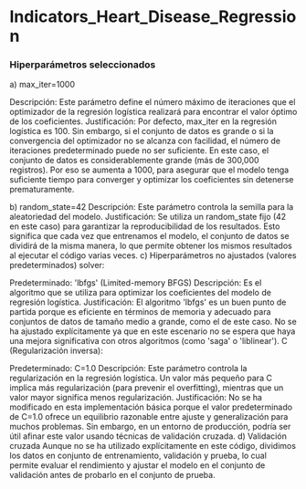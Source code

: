 # Indicators_Heart_Disease_Regression
### Hiperparámetros seleccionados 

a) max_iter=1000


Descripción: Este parámetro define el número máximo de iteraciones que el optimizador de la regresión logística realizará para encontrar el valor óptimo de los coeficientes.
Justificación:
Por defecto, max_iter en la regresión logística es 100. Sin embargo, si el conjunto de datos es grande o si la convergencia del optimizador no se alcanza con facilidad, el número de iteraciones predeterminado puede no ser suficiente.
En este caso, el conjunto de datos es considerablemente grande (más de 300,000 registros). Por eso se aumenta a 1000, para asegurar que el modelo tenga suficiente tiempo para converger y optimizar los coeficientes sin detenerse prematuramente.


b) random_state=42
Descripción: Este parámetro controla la semilla para la aleatoriedad del modelo.
Justificación:
Se utiliza un random_state fijo (42 en este caso) para garantizar la reproducibilidad de los resultados. Esto significa que cada vez que entrenamos el modelo, el conjunto de datos se dividirá de la misma manera, lo que permite obtener los mismos resultados al ejecutar el código varias veces.
c) Hiperparámetros no ajustados (valores predeterminados)
solver:

Predeterminado: 'lbfgs' (Limited-memory BFGS)
Descripción: Es el algoritmo que se utiliza para optimizar los coeficientes del modelo de regresión logística.
Justificación: El algoritmo 'lbfgs' es un buen punto de partida porque es eficiente en términos de memoria y adecuado para conjuntos de datos de tamaño medio a grande, como el de este caso. No se ha ajustado explícitamente ya que en este escenario no se espera que haya una mejora significativa con otros algoritmos (como 'saga' o 'liblinear').
C (Regularización inversa):

Predeterminado: C=1.0
Descripción: Este parámetro controla la regularización en la regresión logística. Un valor más pequeño para C implica más regularización (para prevenir el overfitting), mientras que un valor mayor significa menos regularización.
Justificación: No se ha modificado en esta implementación básica porque el valor predeterminado de C=1.0 ofrece un equilibrio razonable entre ajuste y generalización para muchos problemas. Sin embargo, en un entorno de producción, podría ser útil afinar este valor usando técnicas de validación cruzada.
d) Validación cruzada
Aunque no se ha utilizado explícitamente en este código, dividimos los datos en conjunto de entrenamiento, validación y prueba, lo cual permite evaluar el rendimiento y ajustar el modelo en el conjunto de validación antes de probarlo en el conjunto de prueba.
